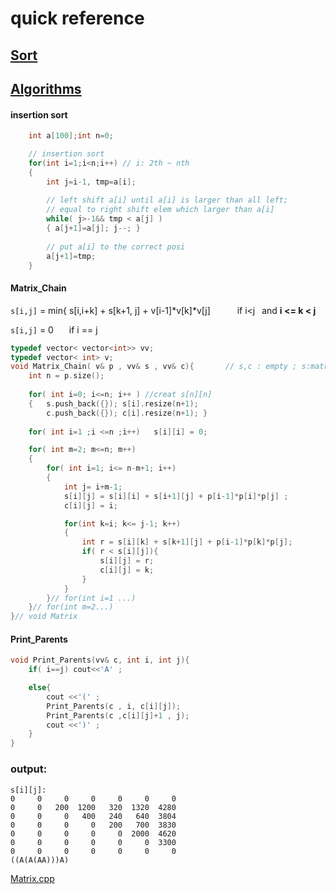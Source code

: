 # quick reference

## [Sort](#sorts)
## [Algorithms](#algorithms)

<a name="sorts"/>

#### insertion sort
```c++
	int a[100];int n=0;

	// insertion sort
	for(int i=1;i<n;i++) // i: 2th ~ nth
	{
		int j=i-1, tmp=a[i];
		
		// left shift a[i] until a[i] is larger than all left;
		// equal to right shift elem which larger than a[i]
		while( j>-1&& tmp < a[j] )
		{ a[j+1]=a[j]; j--;	}
		
		// put a[i] to the correct posi
		a[j+1]=tmp; 
	}
```

<a name="algorithms"/>

#### Matrix_Chain

 `s[i,j]` =  min{ s[i,i+k] + s[k+1, j] + v[i-1]*v[k]*v[j] &ensp;&ensp;&ensp;&ensp;&ensp; if i<j	&ensp;and   **i <= k < j**
 
`s[i,j]` = 0 &ensp;&ensp;&ensp;if i == j
      

```c++
typedef vector< vector<int>> vv;
typedef vector< int> v;
void Matrix_Chain( v& p , vv& s , vv& c){		// s,c : empty ; s:matrix ; c:multi order
	int n = p.size();
	
	for( int i=0; i<=n; i++ ) //creat s[n][n] 	
	{	s.push_back({}); s[i].resize(n+1);
		c.push_back({}); c[i].resize(n+1); }
	
	for( int i=1 ;i <=n ;i++)	s[i][i] = 0;	

	for( int m=2; m<=n; m++)
	{
		for( int i=1; i<= n-m+1; i++)
		{
			int j= i+m-1;
			s[i][j] = s[i][i] + s[i+1][j] + p[i-1]*p[i]*p[j] ;
			c[i][j] = i;

			for(int k=i; k<= j-1; k++)
			{
				int r = s[i][k] + s[k+1][j] + p[i-1]*p[k]*p[j];
				if( r < s[i][j]){  
					s[i][j] = r;
					c[i][j] = k;
				} 
			}
		}// for(int i=1 ...)
	}// for(int m=2...)
}// void Matrix
```

#### Print_Parents
```c++
void Print_Parents(vv& c, int i, int j){
	if( i==j) cout<<'A' ;

	else{
		cout <<'(' ;
		Print_Parents(c , i, c[i][j]);
		Print_Parents(c ,c[i][j]+1 , j);
		cout <<')' ;
	}
}
```
### output:
	s[i][j]:
    0     0     0     0     0     0     0
    0     0   200  1200   320  1320  4280
    0     0     0   400   240   640  3804
    0     0     0     0   200   700  3830
    0     0     0     0     0  2000  4620
    0     0     0     0     0     0  3300
    0     0     0     0     0     0     0
	((A(A(AA)))A)
[Matrix.cpp](./Matrix_chain.cpp)
